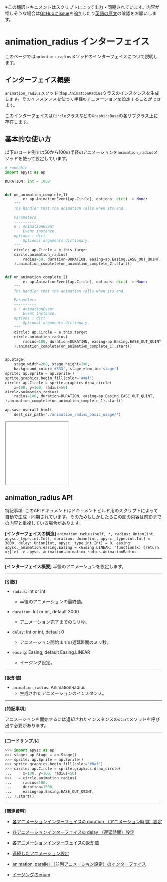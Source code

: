 <span class="inconspicuous-txt">※この翻訳ドキュメントはスクリプトによって出力・同期されています。内容が怪しそうな場合は<a href="https://github.com/simon-ritchie/apysc/issues" target="_blank">GitHubにissue</a>を追加したり[英語の原文](https://simon-ritchie.github.io/apysc/en/animation_radius.html)の確認をお願いします。</span>

# animation_radius インターフェイス

このページでは`animation_radius`メソッドのインターフェイスについて説明します。

## インターフェイス概要

`animation_radius`メソッドは`ap.AnimationRadius`クラスのインスタンスを生成します。そのインスタンスを使って半径のアニメーションを設定することができます。

このインターフェイスは`Circle`クラスなどの`GraphicsBase`の各サブクラス上に存在します。

## 基本的な使い方

以下のコード例では50から100の半径のアニメーションを`animation_radius`メソッドを使って設定しています。

```py
# runnable
import apysc as ap

DURATION: int = 1000


def on_animation_complete_1(
        e: ap.AnimationEvent[ap.Circle], options: dict) -> None:
    """
    The handler that the animation calls when its end.

    Parameters
    ----------
    e : AnimationEvent
        Event instance.
    options : dict
        Optional arguments dictionary.
    """
    circle: ap.Circle = e.this.target
    circle.animation_radius(
        radius=50, duration=DURATION, easing=ap.Easing.EASE_OUT_QUINT,
    ).animation_complete(on_animation_complete_2).start()


def on_animation_complete_2(
        e: ap.AnimationEvent[ap.Circle], options: dict) -> None:
    """
    The handler that the animation calls when its end.

    Parameters
    ----------
    e : AnimationEvent
        Event instance.
    options : dict
        Optional arguments dictionary.
    """
    circle: ap.Circle = e.this.target
    circle.animation_radius(
        radius=100, duration=DURATION, easing=ap.Easing.EASE_OUT_QUINT,
    ).animation_complete(on_animation_complete_1).start()


ap.Stage(
    stage_width=200, stage_height=200,
    background_color='#333', stage_elem_id='stage')
sprite: ap.Sprite = ap.Sprite()
sprite.graphics.begin_fill(color='#0af')
circle: ap.Circle = sprite.graphics.draw_circle(
    x=100, y=100, radius=50)
circle.animation_radius(
    radius=100, duration=DURATION, easing=ap.Easing.EASE_OUT_QUINT,
).animation_complete(on_animation_complete_1).start()

ap.save_overall_html(
    dest_dir_path='./animation_radius_basic_usage/')
```

<iframe src="static/animation_radius_basic_usage/index.html" width="200" height="200"></iframe>

## animation_radius API

<span class="inconspicuous-txt">特記事項: このAPIドキュメントはドキュメントビルド用のスクリプトによって自動で生成・同期されています。そのためもしかしたらこの節の内容は前節までの内容と重複している場合があります。</span>

**[インターフェイスの構造]** `animation_radius(self, *, radius: Union[int, apysc._type.int.Int], duration: Union[int, apysc._type.int.Int] = 3000, delay: Union[int, apysc._type.int.Int] = 0, easing: apysc._animation.easing.Easing = <Easing.LINEAR: 'function(x) {return x;}'>) -> apysc._animation.animation_radius.AnimationRadius`<hr>

**[インターフェイス概要]** 半径のアニメーションを設定します。<hr>

**[引数]**

- `radius`: Int or int
  - 半径のアニメーションの最終値。

- `duration`: Int or int, default 3000
  - アニメーション完了までのミリ秒。

- `delay`: Int or int, default 0
  - アニメーション開始までの遅延時間のミリ秒。

- `easing`: Easing, default Easing.LINEAR
  - イージング設定。

<hr>

**[返却値]**

- `animation_radius`: AnimationRadius
  - 生成されたアニメーションのインスタンス。

<hr>

**[特記事項]**

アニメーションを開始するには返却されたインスタンスの`start`メソッドを呼び出す必要があります。<hr>

**[コードサンプル]**

```py
>>> import apysc as ap
>>> stage: ap.Stage = ap.Stage()
>>> sprite: ap.Sprite = ap.Sprite()
>>> sprite.graphics.begin_fill(color='#0af')
>>> circle: ap.Circle = sprite.graphics.draw_circle(
...     x=100, y=100, radius=50)
>>> _ = circle.animation_radius(
...     radius=100,
...     duration=1500,
...     easing=ap.Easing.EASE_OUT_QUINT,
... ).start()
```

<hr>

**[関連資料]**

- [各アニメーションインターフェイスの duration （アニメーション時間）設定](https://simon-ritchie.github.io/apysc/en/jp_animation_duration.html)
- [各アニメーションインターフェイスの delay （遅延時間）設定](https://simon-ritchie.github.io/apysc/en/jp_animation_delay.html)

- [各アニメーションインターフェイスの返却値](https://simon-ritchie.github.io/apysc/en/jp_animation_return_value.html)
- [連続したアニメーション設定](https://simon-ritchie.github.io/apysc/en/jp_sequential_animation.html)

- [animation_parallel （並列アニメーション設定）のインターフェイス](https://simon-ritchie.github.io/apysc/en/jp_animation_parallel.html)
- [イージングのenum](https://simon-ritchie.github.io/apysc/en/jp_easing_enum.html)